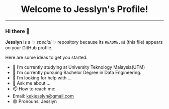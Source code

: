 <!DOCTYPE html>
<html lang="en">
<head>
  <meta charset="UTF-8">
  <meta http-equiv="X-UA-Compatible" content="IE=edge">
  <meta name="viewport" content="width=device-width, initial-scale=1.0">
</head>
<body>
  <h1 align="center">Welcome to Jesslyn's Profile!</h1>
  <hr>
  <h3>Hi there 👋</h3>

**Jesslyn** is a ✨ _special_ ✨ repository because its `README.md` (this file) appears on your GitHub profile.

Here are some ideas to get you started:

- 🔭 I’m currently studying at University Teknology Malaysia(UTM)
- 🌱 I’m currently pursuing Bachelor Degree in Data Engineering.
- 🤔 I’m looking for help with ...
- 💬 Ask me about ...
- 📫 How to reach me: 
- Email: kekjesslyn@gmail.com
- 😄 Pronouns: Jesslyn
  </body>
  </html>
